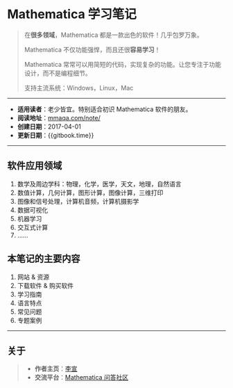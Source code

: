 # Mathematica 学习笔记
> 在**很多领域**，Mathematica 都是一款出色的软件！几乎包罗万象。
>
> Mathematica 不仅功能强悍，而且还很**容易学习**！
>
> Mathematica 常常可以用简短的代码，实现复杂的功能。让您专注于功能设计，而不是编程细节。
>
> 支持主流系统：Windows，Linux，Mac

---

* **适用读者**：老少皆宜。特别适合初识 Mathematica 软件的朋友。
* **阅读地址**：[mmaqa.com/note/](https://mmaqa.com/note/)
* **创建日期**：2017-04-01
* **更新日期**：{{gitbook.time}}

---

## 软件应用领域
1. 数学及周边学科：物理，化学，医学，天文，地理，自然语言
2. 数值计算，几何计算，图形计算，图像计算，三维打印
3. 图像和信号处理，计算机音频，计算机摄影学
3. 数据可视化
4. 机器学习
5. 交互式计算
6. ……

## 本笔记的主要内容
1. 网站 &#38; 资源
2. 下载软件 &#38; 购买软件
3. 学习指南
4. 语言特点
5. 常见问题
6. 专题案例


---

## 关于
> * **作者主页**：[李宣](http://laoli.cm)
> * **交流平台**：[Mathematica 问答社区](https://mmaqa.com)
